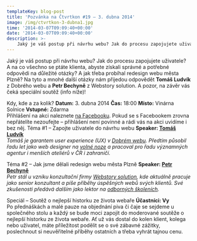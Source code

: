 ```yaml
---
templateKey: blog-post
title: 'Pozvánka na Čtvrtkon #19 – 3. dubna 2014'
image: /img/ctvrtkon-3-dubna1.jpg
time: '2014-03-07T09:09:40+00:00'
date: '2014-03-07T09:09:40+00:00'
description: >-
    Jaký je váš postup při návrhu webu? Jak do procesu zapojujete uživatele? A na co všechno se ptáte klienta, abyste získali správné a potřebné odpovědi na důležité otázky? A jak třeba probíhal...
---
```

  
Jaký je váš postup při návrhu webu? Jak do procesu zapojujete uživatele? A na co všechno se ptáte klienta, abyste získali správné a potřebné odpovědi na důležité otázky? A jak třeba probíhal redesign webu města Plzně? Na tyto a mnohé další otázky nám přijedou odpovědět **Tomáš Ludvík** z Dobrého webu a **Petr Bechyně** z Webstory solution. A pozor, na závěr vás čeká speciální soutěž (info níže)!

Kdy, kde a za kolik? **Datum:** 3. dubna 2014 **Čas:** 18:00 **Místo:** Vinárna Solnice **Vstupné:** Zdarma   
Přihlášení na akci naleznete [na Facebooku](https://www.facebook.com/events/474608012668627/). Pokud se s Facebookem zrovna nepřátelíte nezoufejte – přihlášení není povinné a rádi vás na akci uvidíme i bez něj. Téma #1 – Zapojte uživatele do návrhu webu **Speaker: [Tomáš Ludvík](https://twitter.com/TomasLudvikWBD)**  
_Tomáš je garantem user experience (UX) v [Dobrém webu](http://www.dobryweb.cz/ "Dobrý web"). Předtím působil řadu let jako web designer na [volné noze](http://www.tomasludvik.cz/ "Tomášův osobní web") a pracoval pro řadu významných agentur i menších ateliérů v ČR i zahraničí._

Téma #2 – Jak jsme dělali redesign webu města Plzně **Speaker: [Petr Bechyně](https://twitter.com/bechyne)**  
_Petr stál u vzniku konzultační firmy [Webstory solution](http://www.webstory.cz/ "Webstory Solution"), kde aktuálně pracuje jako senior konzultant a píše příběhy úspěšných webů svých klientů. Své zkušenosti předává dalším jako lektor na [odborných školeních](http://www.naucmese.cz/petr-bechyne "Školení od Petra Bechyně")._

Speciál – Soutěž o nejlepší historku ze života webaře **Účastníci: Vy**  
Po přednáškách a malé pauze na objednání piva či čaje se sejdeme u společného stolu a každý se bude moci zapojit do moderované soutěže o nejlepší historku ze života webaře. Ať už vás dostal do kolen klient, kolega nebo uživatel, máte příležitost podělit se o své zábavné zážitky, poslechnout si neuvěřitelné příběhy ostatních a třeba vyhrát tajnou cenu.